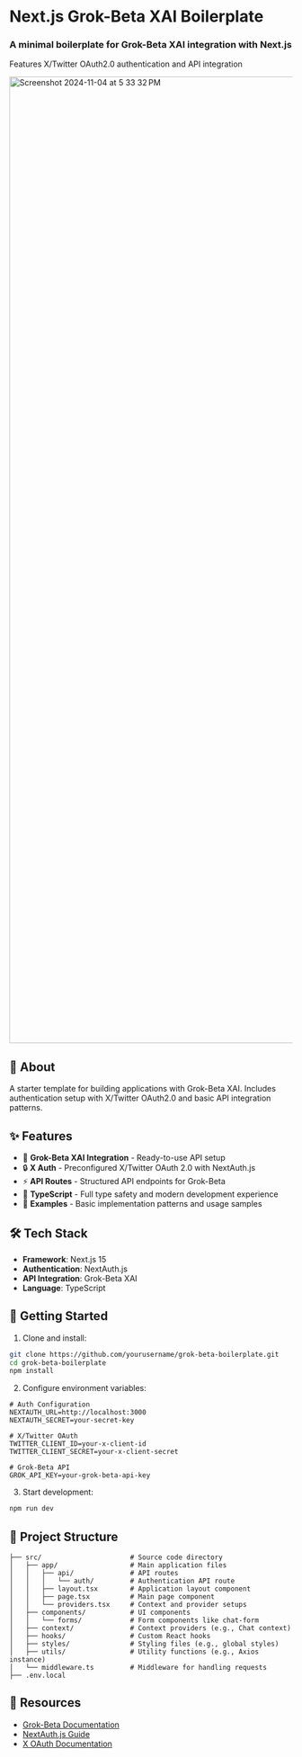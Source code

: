 # Next.js Grok-Beta XAI Boilerplate

<div align="left">
  <h3>A minimal boilerplate for Grok-Beta XAI integration with Next.js</h3>
  <p>Features X/Twitter OAuth2.0 authentication and API integration</p>
</div>
<img width="1720" alt="Screenshot 2024-11-04 at 5 33 32 PM" src="https://github.com/user-attachments/assets/08f8a148-0542-47bd-879b-984e9f7e77f0">

## 🤖 About

A starter template for building applications with Grok-Beta XAI. Includes authentication setup with X/Twitter OAuth2.0 and basic API integration patterns.

## ✨ Features

- 🧠 **Grok-Beta XAI Integration** - Ready-to-use API setup
- 🔒 **X Auth** - Preconfigured X/Twitter OAuth 2.0 with NextAuth.js
- ⚡ **API Routes** - Structured API endpoints for Grok-Beta
- 🎯 **TypeScript** - Full type safety and modern development experience
- 📝 **Examples** - Basic implementation patterns and usage samples

## 🛠️ Tech Stack

- **Framework**: Next.js 15
- **Authentication**: NextAuth.js
- **API Integration**: Grok-Beta XAI
- **Language**: TypeScript

## 🚀 Getting Started

1. Clone and install:

```bash
git clone https://github.com/yourusername/grok-beta-boilerplate.git
cd grok-beta-boilerplate
npm install
```

2. Configure environment variables:

```env
# Auth Configuration
NEXTAUTH_URL=http://localhost:3000
NEXTAUTH_SECRET=your-secret-key

# X/Twitter OAuth
TWITTER_CLIENT_ID=your-x-client-id
TWITTER_CLIENT_SECRET=your-x-client-secret

# Grok-Beta API
GROK_API_KEY=your-grok-beta-api-key
```

3. Start development:

```bash
npm run dev
```

## 📁 Project Structure
```
├── src/                      # Source code directory
│   ├── app/                  # Main application files
│   │   ├── api/              # API routes
│   │   │   └── auth/         # Authentication API route
│   │   ├── layout.tsx        # Application layout component
│   │   ├── page.tsx          # Main page component
│   │   └── providers.tsx     # Context and provider setups
│   ├── components/           # UI components
│   │   └── forms/            # Form components like chat-form
│   ├── context/              # Context providers (e.g., Chat context)
│   ├── hooks/                # Custom React hooks
│   ├── styles/               # Styling files (e.g., global styles)
│   ├── utils/                # Utility functions (e.g., Axios instance)
│   └── middleware.ts         # Middleware for handling requests
├── .env.local  
```
## 🔗 Resources

- [Grok-Beta Documentation](https://grok.x.ai/docs)
- [NextAuth.js Guide](https://next-auth.js.org/)
- [X OAuth Documentation](https://developer.twitter.com/en/docs/authentication/oauth-2-0)
